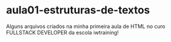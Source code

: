 # aula01-estruturas-de-textos
Alguns arquivos criados na minha primeira aula de HTML no curo FULLSTACK DEVELOPER da escola iwtraining!
